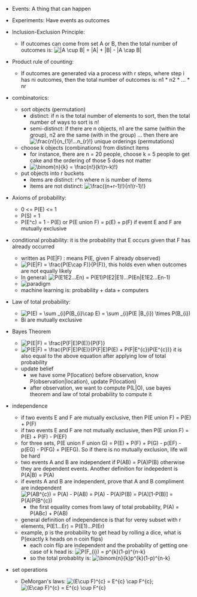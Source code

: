 - Events: A thing that can happen

- Experiments: Have events as outcomes

- Inclusion-Exclusion Principle:
  - If outcomes can come from set A or B, then the total number of outcomes is:
    <img src="https://latex.codecogs.com/svg.latex?|A&space;\cup&space;B|&space;=&space;|A|&space;&plus;&space;|B|&space;-&space;|A&space;\cap&space;B|" title="|A \cup B| = |A| + |B| - |A \cap B|" />

- Product rule of counting:
  - If outcomes are generated via a process with r steps, where step i has ni outcomes, then the total number of outcomes is: n1 * n2 * ... * nr
  
- combinatorics:
  - sort objects (permutation)
    - distinct: if n is the total number of elements to sort, then the total number of ways to sort is n!
    - semi-distinct: if there are n objects, n1 are the same (within the group), n2 are the same (with in the group) ...
    then there are <img src="https://latex.codecogs.com/svg.latex?\frac{n!}{n_{1}!...n_{r}!}" title="\frac{n!}{n_{1}!...n_{r}!}" /> unique orderings (permutations)
  - choose k objects (combinations) from distinct items
    - for instance, there are n = 20 people, choose k = 5 people to get cake and the ordering of those 5 does not matter
    - <img src="https://latex.codecogs.com/svg.latex?\binom{n}{k}&space;=&space;\frac{n!}{k!(n-k)!}" title="\binom{n}{k} = \frac{n!}{k!(n-k)!}" />
  - put objects into r buckets
    - items are distinct: r^n where n is number of items
    - items are not distinct: <img src="https://latex.codecogs.com/svg.latex?\frac{(n&plus;r-1)!}{n!(r-1)!}" title="\frac{(n+r-1)!}{n!(r-1)!}" /> 
- Axioms of probability:
  - 0 <= P(E) <= 1
  - P(S) = 1
  - P(E^c) = 1 - P(E) or P(E union F) = p(E) + p(F) if event E and F are mutually exclusive
- conditional probability: it is the probability that E occurs given that F has already occurred
  - written as P(E|F) : means P(E, given F already observed)
  - <img src="https://latex.codecogs.com/svg.latex?P(E|F)&space;=&space;\frac{P(E\cap&space;F)}{P(F)}" title="P(E|F) = \frac{P(E\cap F)}{P(F)}" />, this holds even when outcomes are not equally likely
  - In general: <img src="https://latex.codecogs.com/svg.latex?P(E1E2...En)&space;=&space;P(E1)P(E2|E1)...P(En|E1E2...En-1)" title="P(E1E2...En) = P(E1)P(E2|E1)...P(En|E1E2...En-1)" />
  - ![paradigm](https://tigermlt.github.io/blog/conditional_paradigm.png)
  - machine learning is: probability + data + computers
- Law of total probability:
  - <img src="https://latex.codecogs.com/svg.latex?P(E)&space;=&space;\sum&space;_{i}P(B_{i}\cap&space;E)&space;=&space;\sum&space;_{i}P(E&space;|B_{i})&space;\times&space;P(B_{i})" title="P(E) = \sum _{i}P(B_{i}\cap E) = \sum _{i}P(E |B_{i}) \times P(B_{i})" />
  - Bi are mutually exclusive
- Bayes Theorem
  - <img src="https://latex.codecogs.com/gif.latex?P(E|F)&space;=&space;\frac{P(F|E)P(E)}{P(F)}" title="P(E|F) = \frac{P(F|E)P(E)}{P(F)}" />
  - <img src="https://latex.codecogs.com/gif.latex?P(E|F)&space;=&space;\frac{P(F|E)P(E)}{P(F|E)P(E)&space;&plus;&space;P(F|E^{c})P(E^{c})}" title="P(E|F) = \frac{P(F|E)P(E)}{P(F|E)P(E) + P(F|E^{c})P(E^{c})}" /> it is also equal to the above equation after applying low of total probability
  - update belief
    - we have some P(location) before observation, know P(observation|location), update P(location)
    - after observation, we want to compute P(L|O), use bayes theorem and law of total probability to compute it
- independence
  - if two events E and F are mutually exclusive, then P(E union F) = P(E) + P(F)
  - if two events E and F are not mutually exclusive, then P(E union F) = P(E) + P(F) - P(EF)
  - for three sets, P(E union F union G) = P(E) + P(F) + P(G) - p(EF) - p(EG) - P(FG) + P(EFG). So if there is no mutually exclusion, life will be hard
  - two events A and B are independent if P(AB) = P(A)P(B) otherwise they are dependent events. Another definition for indepedent is P(A|B) = P(A)
  - if events A and B are independent, prove that A and B compliment are independent
    <img src="https://latex.codecogs.com/gif.latex?P(AB^{c})&space;=&space;P(A)&space;-&space;P(AB)&space;=&space;P(A)&space;-&space;P(A)P(B)&space;=&space;P(A)[1-P(B)]&space;=&space;P(A)P(B^{c})" title="P(AB^{c}) = P(A) - P(AB) = P(A) - P(A)P(B) = P(A)[1-P(B)] = P(A)P(B^{c})" />
    - the first equality comes from lawy of total probability, P(A) = P(ABc) + P(AB)
  - general definition of independence is that for verey subset with r elements, P(E1...Er) = P(E1)...P(Er)
  - example, p is the probability to get head by rolling a dice, what is P(exactly k heads on n coin flips)
    - each coin flip are independent and the probablity of getting one case of k head is: <img src="https://latex.codecogs.com/gif.latex?P(F_{i})&space;=&space;p^{k}(1-p)^{n-k}" title="P(F_{i}) = p^{k}(1-p)^{n-k}" />
    - so the total probablity is: <img src="https://latex.codecogs.com/gif.latex?\binom{n}{k}p^{k}(1-p)^{n-k}" title="\binom{n}{k}p^{k}(1-p)^{n-k}" />
- set operations
  - DeMorgan's laws: <img src="https://latex.codecogs.com/gif.latex?(E\cup&space;F)^{c}&space;=&space;E^{c}&space;\cap&space;F^{c}" title="(E\cup F)^{c} = E^{c} \cap F^{c}" />; <img src="https://latex.codecogs.com/gif.latex?(E\cap&space;F)^{c}&space;=&space;E^{c}&space;\cup&space;F^{c}" title="(E\cap F)^{c} = E^{c} \cup F^{c}" />
  
  
